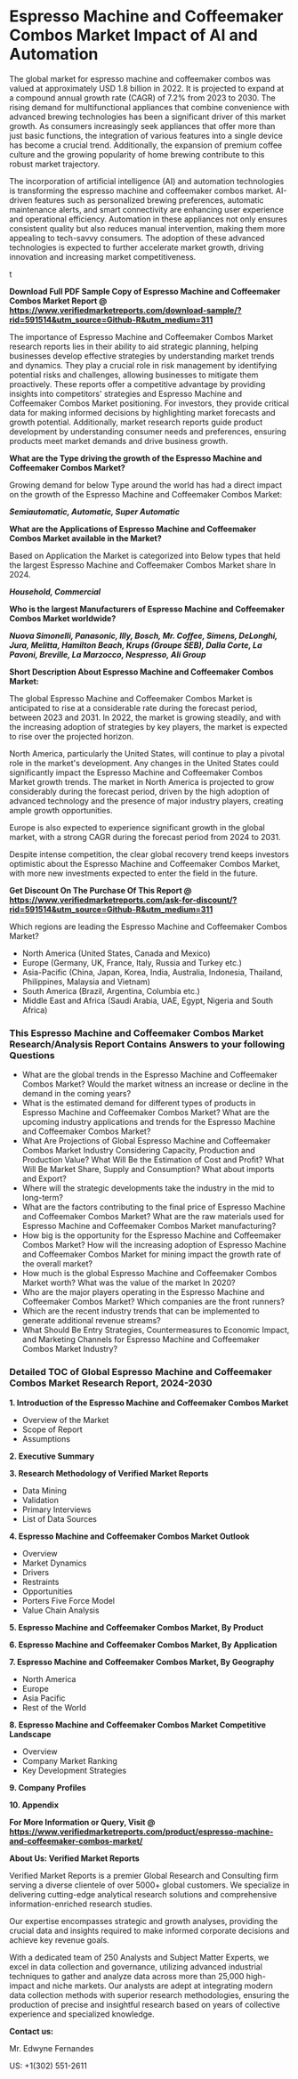 <meta name="title" content="Global  Espresso Machine and Coffeemaker Combos Market Impact of AI and Automation"><meta name="description" content="  The global market for espresso machine and coffeemaker combos was valued at approximately USD 1.8 billion in 2022. It is projected to expand at a compound annual gro"><meta name="title" content=" Espresso Machine and Coffeemaker Combos Market Size, Share, Scope, Trends, Growth, Opportunities, Analysis, Forecast"> <h1>Espresso Machine and Coffeemaker Combos Market Impact of AI and Automation</h1> <p>The global market for espresso machine and coffeemaker combos was valued at approximately USD 1.8 billion in 2022. It is projected to expand at a compound annual growth rate (CAGR) of 7.2% from 2023 to 2030. The rising demand for multifunctional appliances that combine convenience with advanced brewing technologies has been a significant driver of this market growth. As consumers increasingly seek appliances that offer more than just basic functions, the integration of various features into a single device has become a crucial trend. Additionally, the expansion of premium coffee culture and the growing popularity of home brewing contribute to this robust market trajectory.</p> <p>The incorporation of artificial intelligence (AI) and automation technologies is transforming the espresso machine and coffeemaker combos market. AI-driven features such as personalized brewing preferences, automatic maintenance alerts, and smart connectivity are enhancing user experience and operational efficiency. Automation in these appliances not only ensures consistent quality but also reduces manual intervention, making them more appealing to tech-savvy consumers. The adoption of these advanced technologies is expected to further accelerate market growth, driving innovation and increasing market competitiveness.</p> t</p><p id="" class=""><strong>Download Full PDF Sample Copy of Espresso Machine and Coffeemaker Combos Market Report @ <a href="https://www.verifiedmarketreports.com/download-sample/?rid=591514&utm_source=Github-R&utm_medium=311" target="_blank">https://www.verifiedmarketreports.com/download-sample/?rid=591514&utm_source=Github-R&utm_medium=311</a></strong></p><p>The importance of&nbsp;Espresso Machine and Coffeemaker Combos Market research reports lies in their ability to aid strategic planning, helping businesses develop effective strategies by understanding market trends and dynamics. They play a crucial role in risk management by identifying potential risks and challenges, allowing businesses to mitigate them proactively. These reports offer a competitive advantage by providing insights into competitors' strategies and Espresso Machine and Coffeemaker Combos Market positioning. For investors, they provide critical data for making informed decisions by highlighting market forecasts and growth potential. Additionally, market research reports guide product development by understanding consumer needs and preferences, ensuring products meet market demands and drive business growth.</p><p><strong>What are the&nbsp;Type driving the growth of the Espresso Machine and Coffeemaker Combos Market?</strong></p><p id="" class="">Growing demand for below Type around the world has had a direct impact on the growth of the Espresso Machine and Coffeemaker Combos Market:</p><em><strong>Semiautomatic, Automatic, Super Automatic</strong></em></p><strong>What are the&nbsp;Applications&nbsp;of Espresso Machine and Coffeemaker Combos Market available in the Market?</strong></p><p id="" class="">Based on Application the Market is categorized into Below types that held the largest Espresso Machine and Coffeemaker Combos Market share In 2024.</p><em><strong>Household, Commercial</strong></em></p><strong>Who is the largest Manufacturers of Espresso Machine and Coffeemaker Combos Market worldwide?</strong></p><p><em><strong>Nuova Simonelli, Panasonic, Illy, Bosch, Mr. Coffee, Simens, DeLonghi, Jura, Melitta, Hamilton Beach, Krups (Groupe SEB), Dalla Corte, La Pavoni, Breville, La Marzocco, Nespresso, Ali Group</strong></em></p><p id="" class=""><strong>Short Description About Espresso Machine and Coffeemaker Combos Market:</strong></p><p>The global Espresso Machine and Coffeemaker Combos Market is anticipated to rise at a considerable rate during the forecast period, between 2023 and 2031. In 2022, the market is growing steadily, and with the increasing adoption of strategies by key players, the market is expected to rise over the projected horizon.</p><p>North America, particularly the United States, will continue to play a pivotal role in the market's development. Any changes in the United States could significantly impact the Espresso Machine and Coffeemaker Combos Market growth trends. The market in North America is projected to grow considerably during the forecast period, driven by the high adoption of advanced technology and the presence of major industry players, creating ample growth opportunities.</p><p>Europe is also expected to experience significant growth in the global market, with a strong CAGR during the forecast period from 2024 to 2031.</p><p>Despite intense competition, the clear global recovery trend keeps investors optimistic about the Espresso Machine and Coffeemaker Combos Market, with more new investments expected to enter the field in the future.</p><p id="" class=""><strong>Get Discount On The Purchase Of This Report @ <a href="https://www.verifiedmarketreports.com/ask-for-discount/?rid=591514&utm_source=Github-R&utm_medium=311" target="_blank">https://www.verifiedmarketreports.com/ask-for-discount/?rid=591514&utm_source=Github-R&utm_medium=311</a></strong></p>Which regions are leading the Espresso Machine and Coffeemaker Combos Market?</p><ul><li>North America (United States, Canada and Mexico)</li><li>Europe (Germany, UK, France, Italy, Russia and Turkey etc.)</li><li>Asia-Pacific (China, Japan, Korea, India, Australia, Indonesia, Thailand, Philippines, Malaysia and Vietnam)</li><li>South America (Brazil, Argentina, Columbia etc.)</li><li>Middle East and Africa (Saudi Arabia, UAE, Egypt, Nigeria and South Africa)</li></ul><h3 id="" class="">This Espresso Machine and Coffeemaker Combos Market Research/Analysis Report Contains Answers to your following Questions</h3><ul><li>What are the global trends in the Espresso Machine and Coffeemaker Combos Market? Would the market witness an increase or decline in the demand in the coming years?</li><li>What is the estimated demand for different types of products in Espresso Machine and Coffeemaker Combos Market? What are the upcoming industry applications and trends for the Espresso Machine and Coffeemaker Combos Market?</li><li>What Are Projections of Global Espresso Machine and Coffeemaker Combos Market Industry Considering Capacity, Production and Production Value? What Will Be the Estimation of Cost and Profit? What Will Be Market Share, Supply and Consumption? What about imports and Export?</li><li>Where will the strategic developments take the industry in the mid to long-term?</li><li>What are the factors contributing to the final price of Espresso Machine and Coffeemaker Combos Market? What are the raw materials used for Espresso Machine and Coffeemaker Combos Market manufacturing?</li><li>How big is the opportunity for the Espresso Machine and Coffeemaker Combos Market? How will the increasing adoption of Espresso Machine and Coffeemaker Combos Market for mining impact the growth rate of the overall market?</li><li>How much is the global Espresso Machine and Coffeemaker Combos Market worth? What was the value of the market In 2020?</li><li>Who are the major players operating in the Espresso Machine and Coffeemaker Combos Market? Which companies are the front runners?</li><li>Which are the recent industry trends that can be implemented to generate additional revenue streams?</li><li>What Should Be Entry Strategies, Countermeasures to Economic Impact, and Marketing Channels for Espresso Machine and Coffeemaker Combos Market Industry?</li></ul><h3 id="" class="">Detailed TOC of Global Espresso Machine and Coffeemaker Combos Market Research Report, 2024-2030</h3><p id="" class=""><strong>1. Introduction of the Espresso Machine and Coffeemaker Combos Market</strong></p><ul><li>Overview of the Market</li><li>Scope of Report</li><li>Assumptions</li></ul><p id="" class=""><strong>2. Executive Summary</strong></p><p id="" class=""><strong>3. Research Methodology of Verified Market Reports</strong></p><ul><li>Data Mining</li><li>Validation</li><li>Primary Interviews</li><li>List of Data Sources</li></ul><p id="" class=""><strong>4. Espresso Machine and Coffeemaker Combos Market Outlook</strong></p><ul><li>Overview</li><li>Market Dynamics</li><li>Drivers</li><li>Restraints</li><li>Opportunities</li><li>Porters Five Force Model</li><li>Value Chain Analysis</li></ul><p id="" class=""><strong>5. Espresso Machine and Coffeemaker Combos Market, By Product</strong></p><p id="" class=""><strong>6. Espresso Machine and Coffeemaker Combos Market, By Application</strong></p><p id="" class=""><strong>7. Espresso Machine and Coffeemaker Combos Market, By Geography</strong></p><ul><li>North America</li><li>Europe</li><li>Asia Pacific</li><li>Rest of the World</li></ul><p id="" class=""><strong>8. Espresso Machine and Coffeemaker Combos Market Competitive Landscape</strong></p><ul><li>Overview</li><li>Company Market Ranking</li><li>Key Development Strategies</li></ul><p id="" class=""><strong>9. Company Profiles</strong></p><p id="" class=""><strong>10. Appendix</strong></p><p id="" class=""><strong>For More Information or Query, Visit @ <a href="https://www.verifiedmarketreports.com/product/espresso-machine-and-coffeemaker-combos-market/" target="_blank">https://www.verifiedmarketreports.com/product/espresso-machine-and-coffeemaker-combos-market/</a></strong></p><p id="" class=""><strong>About Us: Verified Market Reports</strong></p><p id="" class="">Verified Market Reports is a premier Global Research and Consulting firm serving a diverse clientele of over 5000+ global customers. We specialize in delivering cutting-edge analytical research solutions and comprehensive information-enriched research studies.</p><p id="" class="">Our expertise encompasses strategic and growth analyses, providing the crucial data and insights required to make informed corporate decisions and achieve key revenue goals.</p><p id="" class="">With a dedicated team of 250 Analysts and Subject Matter Experts, we excel in data collection and governance, utilizing advanced industrial techniques to gather and analyze data across more than 25,000 high-impact and niche markets. Our analysts are adept at integrating modern data collection methods with superior research methodologies, ensuring the production of precise and insightful research based on years of collective experience and specialized knowledge.</p><p id="" class=""><strong>Contact us:</strong></p><p id="" class="">Mr. Edwyne Fernandes</p><p id="" class="">US: +1(302) 551-2611</p>